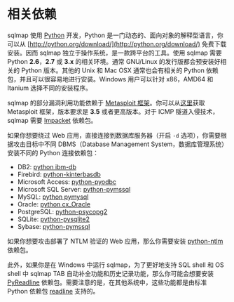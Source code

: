 # 相关依赖

sqlmap 使用 [Python](http://www.python.org) 开发，Python 是一门动态的、面向对象的解释型语言，你可以从 [http://python.org/download/](http://python.org/download/) 免费下载安装。因而 sqlmap 独立于操作系统，是一款跨平台的工具。使用 sqlmap 需要 Python **2.6**，**2.7** 或 **3.x** 的相关环境。通常 GNU/Linux 的发行版都会预安装好相关的 Python 版本。其他的 Unix 和 Mac OSX 通常也会有相关的 Python 依赖包，并且可以很容易地进行安装。Windows 用户可以针对 x86，AMD64 和 Itanium 选择不同的安装程序。

sqlmap 的部分漏洞利用功能依赖于 [Metasploit 框架](http://metasploit.com)。你可以从[这里](http://metasploit.com/download/)获取 Metasploit 框架，版本要求是 **3.5** 或者更高版本。对于 ICMP 隧道入侵技术，sqlmap 需要 [Impacket](https://code.google.com/p/impacket/) 依赖包。

如果你想要绕过 Web 应用，直接连接到数据库服务器（开启 `-d` 选项），你需要根据攻击目标中不同 DBMS（Database Management System，数据库管理系统）安装不同的 Python 连接依赖包：

* DB2: [python ibm-db](https://code.google.com/p/ibm-db/)
* Firebird: [python-kinterbasdb](http://kinterbasdb.sourceforge.net/)
* Microsoft Access: [python-pyodbc](https://code.google.com/p/pyodbc/)
* Microsoft SQL Server: [python-pymssql](http://code.google.com/p/pymssql/)
* MySQL: [python pymysql](https://github.com/PyMySQL/PyMySQL/)
* Oracle: [python cx_Oracle](http://cx-oracle.sourceforge.net/)
* PostgreSQL: [python-psycopg2](http://initd.org/psycopg/)
* SQLite: [python-pysqlite2](https://code.google.com/p/pysqlite/)
* Sybase: [python-pymssql](http://code.google.com/p/pymssql/)

如果你想要攻击部署了 NTLM 验证的 Web 应用，那么你需要安装 [python-ntlm](http://code.google.com/p/python-ntlm/) 依赖包。
 
此外，如果你是在 Windows 中运行 sqlmap，为了更好地支持 SQL shell 和 OS shell 中 sqlmap TAB 自动补全功能和历史记录功能，那么你可能会想要安装 [PyReadline](http://ipython.scipy.org/moin/PyReadline/Intro) 依赖包。需要注意的是，在其他系统中，这些功能都是由标准 Python 依赖包 [readline](http://docs.python.org/library/readline.html) 支持的。
